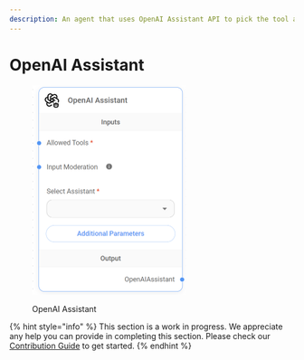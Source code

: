 ```yaml
---
description: An agent that uses OpenAI Assistant API to pick the tool and args to call.
---
```


# OpenAI Assistant

<figure><img src="../../../.gitbook/assets/image (1) (1) (1) (1) (1) (1) (1).png" alt="" width="272"><figcaption><p>OpenAI Assistant</p></figcaption></figure>

{% hint style="info" %}
This section is a work in progress. We appreciate any help you can provide in completing this section. Please check our [Contribution Guide](https://toi500.gitbook.io/flowise-docs/contributing) to get started.
{% endhint %}
